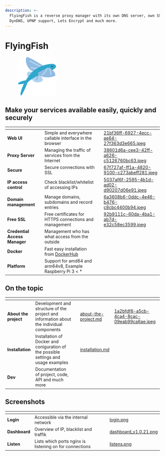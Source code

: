 ```yaml
---
description: >-
  FlyingFish is a reverse proxy manager with its own DNS server, own SSH server,
  DynDNS, UPNP support, Lets Encrypt and much more.
---
```


# FlyingFish

<figure><img src=".gitbook/assets/logo.png" alt="" width="128"><figcaption></figcaption></figure>

## Make your services available easily, quickly and securely

<table data-view="cards"><thead><tr><th></th><th></th><th></th><th data-hidden data-card-cover data-type="files"></th></tr></thead><tbody><tr><td><strong>Web UI</strong></td><td>Simple and everywhere callable interface in the browser</td><td></td><td><a href=".gitbook/assets/21bf36ff-6927-4ecc-ae64-27f363d3e665.jpeg">21bf36ff-6927-4ecc-ae64-27f363d3e665.jpeg</a></td></tr><tr><td><strong>Proxy Server</strong></td><td>Managing the traffic of services from the Internet</td><td></td><td><a href=".gitbook/assets/38601d6a-cee3-42ff-a626-c5126760bc63.jpeg">38601d6a-cee3-42ff-a626-c5126760bc63.jpeg</a></td></tr><tr><td><strong>Secure</strong></td><td>Secure connections with SSL</td><td></td><td><a href=".gitbook/assets/67f727af-ff1a-4820-9100-c273abeff281.jpeg">67f727af-ff1a-4820-9100-c273abeff281.jpeg</a></td></tr><tr><td><strong>IP access control</strong> </td><td>Check blacklist/whitelist of accessing IPs</td><td></td><td><a href=".gitbook/assets/5037af6f-2595-4b1d-ad02-d90207d06e91.jpeg">5037af6f-2595-4b1d-ad02-d90207d06e91.jpeg</a></td></tr><tr><td><strong>Domain management</strong></td><td>Manage domains, subdomains and record entries</td><td></td><td><a href=".gitbook/assets/6a3608b6-0ddc-4e46-b476-c8cbc4400b94.jpeg">6a3608b6-0ddc-4e46-b476-c8cbc4400b94.jpeg</a></td></tr><tr><td><strong>Free SSL</strong></td><td>Free certificates for HTTPS connections and management</td><td></td><td><a href=".gitbook/assets/92b9111c-60da-4ba1-ab7d-e32c58ec3599.jpeg">92b9111c-60da-4ba1-ab7d-e32c58ec3599.jpeg</a></td></tr><tr><td><strong>Credential Access Manager</strong></td><td>Management who has what access from the outside</td><td></td><td></td></tr><tr><td><strong>Docker</strong></td><td>Fast easy installation from <a href="https://hub.docker.com/r/stefanwerfling/flyingfish">DockerHub</a></td><td></td><td></td></tr><tr><td><strong>Platform</strong></td><td>Support for amd64 and arm64v8, Example Raspberry Pi 3 &#x3C; *</td><td></td><td></td></tr></tbody></table>

## On the topic

<table data-view="cards"><thead><tr><th></th><th></th><th></th><th data-hidden data-card-target data-type="content-ref"></th><th data-hidden data-card-cover data-type="files"></th></tr></thead><tbody><tr><td><strong>About the project</strong></td><td>Development and structure of the project and information about the individual components</td><td></td><td><a href="index/about-the-project.md">about-the-project.md</a></td><td><a href=".gitbook/assets/1a2bfdf8-a5cb-4ca4-8cac-09eab99ca6ae.jpeg">1a2bfdf8-a5cb-4ca4-8cac-09eab99ca6ae.jpeg</a></td></tr><tr><td><strong>Installation</strong></td><td>Installation of Docker and coniguration of the possible settings and usage examples</td><td></td><td><a href="index/installation.md">installation.md</a></td><td></td></tr><tr><td><strong>Dev</strong></td><td>Documentation of project, code, API and much more</td><td></td><td></td><td></td></tr></tbody></table>

## Screenshots

<table data-card-size="large" data-view="cards"><thead><tr><th></th><th></th><th></th><th data-hidden data-card-cover data-type="files"></th></tr></thead><tbody><tr><td><strong>Login</strong></td><td>Accessible via the internal network</td><td></td><td><a href=".gitbook/assets/login.png">login.png</a></td></tr><tr><td><strong>Dashboard</strong></td><td>Overview of IP, blacklist and traffik</td><td></td><td><a href=".gitbook/assets/dashboard_v1.0.21.png">dashboard_v1.0.21.png</a></td></tr><tr><td><strong>Listen</strong></td><td>Lists which ports nginx is listening on for connections</td><td></td><td><a href=".gitbook/assets/listens.png">listens.png</a></td></tr></tbody></table>
